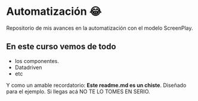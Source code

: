 # Automatización :joy:
Repositorio de mis avances en la automatización con el modelo ScreenPlay.

## En este curso vemos de todo
* los componentes.
* Datadriven
* etc

Y como un amable recordatorio: **Este readme.md es un chiste**.  Diseñado para el ejemplo. Si llegas acá NO TE LO TOMES EN SERIO.